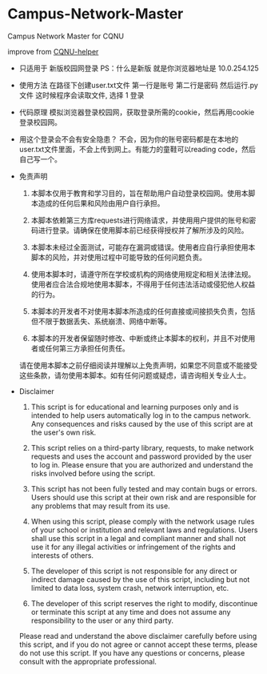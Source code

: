 # Campus-Network-Master
Campus Network Master for CQNU

improve from [CQNU-helper](https://github.com/MacKenia/CQNU-helper)

- 只适用于 新版校园网登录
PS：什么是新版 就是你浏览器地址是 10.0.254.125

- 使用方法 在路径下创建user.txt文件 第一行是账号 第二行是密码
然后运行.py文件 这时候程序会读取文件, 选择 1 登录

- 代码原理
模拟浏览器登录校园网，获取登录所需的cookie，然后再用cookie登录校园网。

- 用这个登录会不会有安全隐患？
不会，因为你的账号密码都是在本地的user.txt文件里面，不会上传到网上。有能力的童鞋可以reading code，然后自己写一个。

- 免责声明
  1. 本脚本仅用于教育和学习目的，旨在帮助用户自动登录校园网。使用本脚本造成的任何后果和风险由用户自行承担。

  2. 本脚本依赖第三方库requests进行网络请求，并使用用户提供的账号和密码进行登录。请确保在使用脚本前已经获得授权并了解所涉及的风险。

  3. 本脚本未经过全面测试，可能存在漏洞或错误。使用者应自行承担使用本脚本的风险，并对使用过程中可能导致的任何问题负责。

  4. 使用本脚本时，请遵守所在学校或机构的网络使用规定和相关法律法规。使用者应合法合规地使用本脚本，不得用于任何违法活动或侵犯他人权益的行为。

  5. 本脚本的开发者不对使用本脚本所造成的任何直接或间接损失负责，包括但不限于数据丢失、系统崩溃、网络中断等。

  6. 本脚本的开发者保留随时修改、中断或终止本脚本的权利，并且不对使用者或任何第三方承担任何责任。
  
  请在使用本脚本之前仔细阅读并理解以上免责声明，如果您不同意或不能接受这些条款，请勿使用本脚本。如有任何问题或疑虑，请咨询相关专业人士。

- Disclaimer
  1. This script is for educational and learning purposes only and is intended to help users automatically log in to the campus network. Any consequences and risks caused by the use of this script are at the user's own risk.

  2. This script relies on a third-party library, requests, to make network requests and uses the account and password provided by the user to log in. Please ensure that you are authorized and understand the risks involved before using the script.

  3. This script has not been fully tested and may contain bugs or errors. Users should use this script at their own risk and are responsible for any problems that may result from its use.

  4. When using this script, please comply with the network usage rules of your school or institution and relevant laws and regulations. Users shall use this script in a legal and compliant manner and shall not use it for any illegal activities or infringement of the rights and interests of others.

  5. The developer of this script is not responsible for any direct or indirect damage caused by the use of this script, including but not limited to data loss, system crash, network interruption, etc.

  6. The developer of this script reserves the right to modify, discontinue or terminate this script at any time and does not assume any responsibility to the user or any third party.
  
  Please read and understand the above disclaimer carefully before using this script, and if you do not agree or cannot accept these terms, please do not use this script. If you have any questions or concerns, please consult with the appropriate professional.